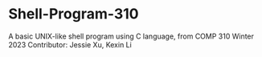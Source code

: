 # Shell-Program-310
A basic UNIX-like shell program using C language, from COMP 310 Winter 2023
Contributor: Jessie Xu, Kexin Li
